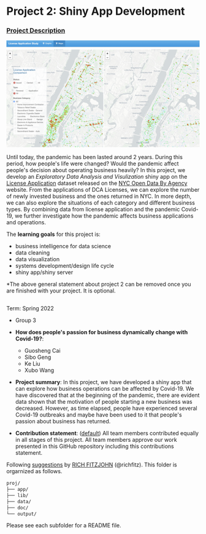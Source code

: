 # Project 2: Shiny App Development

### [Project Description](doc/project2_desc.md)

![screenshot](doc/figs/map2.png)

Until today, the pandemic has been lasted around 2 years. During this period, how people's life were changed? Would the pandemic affect people's decision about operating business heavily? 
In this project, we develop an *Exploratory Data Analysis and Visulization* shiny app on the [License Application](https://data.cityofnewyork.us/Business/License-Applications/ptev-4hud) dataset released on the [NYC Open Data By Agency](https://opendata.cityofnewyork.us/data/) website. From the applications of DCA Licenses, we can explore the number of newly invested business and the ones returned in NYC. In more depth, we can also explore the situations of each category and different business types. By combining data from license application and the pandemic Covid-19, we further investigate how the pandemic affects business applications and operations.

The **learning goals** for this project is:

- business intelligence for data science
- data cleaning
- data visualization
- systems development/design life cycle
- shiny app/shiny server

*The above general statement about project 2 can be removed once you are finished with your project. It is optional.

##
Term: Spring 2022
+ Group 3
+ **How does people's passion for business dynamically change with Covid-19?**:
	+ Guosheng Cai
	+ Sibo Geng
	+ Ke Liu
	+ Xubo Wang

+ **Project summary**: In this project, we have developed a shiny app that can explore how business operations can be affected by Covid-19. We have discovered that at the beginning of the pandemic, there are evident data shown that the motivation of people starting a new business was decreased. However, as time elapsed, people have experienced several Covid-19 outbreaks and maybe have been used to it that people's passion about business has returned. 

+ **Contribution statement**: ([default](doc/a_note_on_contributions.md)) All team members contributed equally in all stages of this project. All team members approve our work presented in this GitHub repository including this contributions statement. 

Following [suggestions](http://nicercode.github.io/blog/2013-04-05-projects/) by [RICH FITZJOHN](http://nicercode.github.io/about/#Team) (@richfitz). This folder is orgarnized as follows.

```
proj/
├── app/
├── lib/
├── data/
├── doc/
└── output/
```

Please see each subfolder for a README file.

